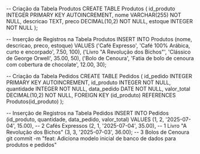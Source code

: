 -- Criação da Tabela Produtos
CREATE TABLE Produtos (
    id_produto INTEGER PRIMARY KEY AUTOINCREMENT,
    nome VARCHAR(255) NOT NULL,
    descricao TEXT,
    preco DECIMAL(10,2) NOT NULL,
    estoque INTEGER NOT NULL
);

-- Inserção de Registros na Tabela Produtos
INSERT INTO Produtos (nome, descricao, preco, estoque) VALUES
('Café Expresso', 'Café 100% Arábica, curto e encorpado', 7.50, 100),
('Livro "A Revolução dos Bichos"', 'Clássico de George Orwell', 35.00, 50),
('Bolo de Cenoura', 'Fatia de bolo de cenoura com cobertura de chocolate', 12.00, 30);

-- Criação da Tabela Pedidos
CREATE TABLE Pedidos (
    id_pedido INTEGER PRIMARY KEY AUTOINCREMENT,
    id_produto INTEGER NOT NULL,
    quantidade INTEGER NOT NULL,
    data_pedido DATE NOT NULL,
    valor_total DECIMAL(10,2) NOT NULL,
    FOREIGN KEY (id_produto) REFERENCES Produtos(id_produto)
);

-- Inserção de Registros na Tabela Pedidos
INSERT INTO Pedidos (id_produto, quantidade, data_pedido, valor_total) VALUES
(1, 2, '2025-07-04', 15.00), -- 2 Cafés Expressos
(2, 1, '2025-07-04', 35.00), -- 1 Livro "A Revolução dos Bichos"
(3, 3, '2025-07-03', 36.00); -- 3 Bolos de Cenoura
git commit -m "feat: Adiciona modelo inicial de banco de dados para produtos e pedidos"
